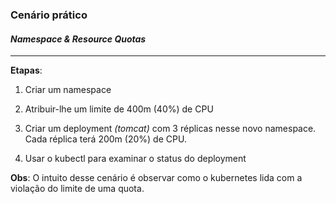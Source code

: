 ### Cenário prático
#### *Namespace & Resource Quotas*

---
**Etapas**:

1. Criar um namespace

2. Atribuir-lhe um limite de 400m (40%) de CPU

3. Criar um deployment *(tomcat)* com 3 réplicas nesse novo namespace. Cada réplica terá 200m (20%) de CPU.

4. Usar o kubectl para examinar o status do deployment


**Obs**: O intuito desse cenário é observar como o kubernetes lida com a violação do limite de uma quota.
